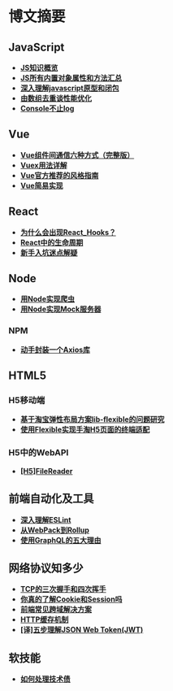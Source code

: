 # 博文摘要

## JavaScript

- **[JS知识概览](./JavaScript相关/JS知识概览)**
- **[JS所有内置对象属性和方法汇总](./JavaScript相关/JS所有内置对象属性和方法汇总)**
- **[深入理解javascript原型和闭包](./JavaScript相关/深入理解javascript原型和闭包)**
- **[由数组去重谈性能优化](./JavaScript相关/由数组去重谈性能优化)**
- **[Console不止log](./JavaScript相关/Console不止log)**

## Vue

- **[Vue组件间通信六种方式（完整版）](./Vue相关/Vue组件间通信六种方式（完整版）)**
- **[Vuex用法详解](./Vue相关/Vuex用法详解)**
- **[Vue官方推荐的风格指南](./Vue相关/Vue官方推荐的风格指南)**
- **[Vue简易实现](./Vue相关/Vue简易实现)**

## React
- **[为什么会出现React_Hooks？](./React相关/为什么会出现React_Hooks？)**
- **[React中的生命周期](./React相关/React中的生命周期)**
- **[新手入坑迷点解疑](./React相关/新手入坑迷点解疑)**

## Node
- **[用Node实现爬虫](./Node相关/用Node实现爬虫)**
- **[用Node实现Mock服务器](./docs/blog/Node相关/用Node实现Mock服务器)**

### NPM
- **[动手封装一个Axios库](./NPM相关/动手封装一个Axios库)**

## HTML5

### H5移动端

- **[基于淘宝弹性布局方案lib-flexible的问题研究](./HTML5相关/H5移动端/基于淘宝弹性布局方案lib-flexible的问题研究)**
- **[使用Flexible实现手淘H5页面的终端适配](./HTML5相关/H5移动端/使用Flexible实现手淘H5页面的终端适配)**

### H5中的WebAPI

- **[[H5]FileReader](./HTML5相关/H5中的WebAPI/[H5]FileReader)**

## 前端自动化及工具

- **[深入理解ESLint](./前端自动化及工具/深入理解ESLint)**
- **[从WebPack到Rollup](./前端自动化及工具/从WebPack到Rollup)**
- **[使用GraphQL的五大理由](./前端自动化及工具/使用GraphQL的五大理由)**

## 网络协议知多少

- **[TCP的三次握手和四次挥手](./网络相关/TCP的三次握手和四次挥手)**
- **[你真的了解Cookie和Session吗](./网络相关/你真的了解Cookie和Session吗)**
- **[前端常见跨域解决方案](./网络相关/前端常见跨域解决方案)**
- **[HTTP缓存机制](./网络相关/HTTP缓存机制)**
- **[[译]五步理解JSON Web Token(JWT)](./网络相关/[译]五步理解JSONWebToken（JWT）)**

## 软技能

- **[如何处理技术债](./软技能/如何处理技术债)**